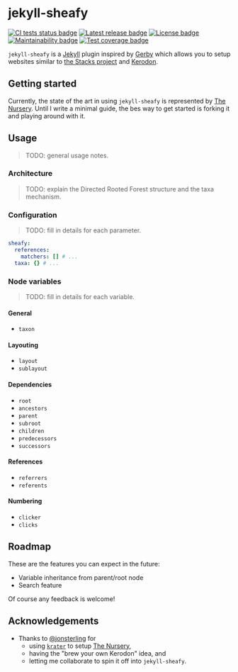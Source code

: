 # jekyll-sheafy

[![CI tests status badge][build-shield]][build-url]
[![Latest release badge][rubygems-shield]][rubygems-url]
[![License badge][license-shield]][license-url]
[![Maintainability badge][cc-maintainability-shield]][cc-maintainability-url]
[![Test coverage badge][cc-coverage-shield]][cc-coverage-url]

[build-shield]: https://img.shields.io/github/workflow/status/paolobrasolin/jekyll-sheafy/CI/main?label=tests&logo=github
[build-url]: https://github.com/paolobrasolin/jekyll-sheafy/actions/workflows/main.yml "CI tests status"
[rubygems-shield]: https://img.shields.io/gem/v/jekyll-sheafy?logo=ruby
[rubygems-url]: https://rubygems.org/gems/jekyll-sheafy "Latest release"
[license-shield]: https://img.shields.io/github/license/paolobrasolin/jekyll-sheafy
[license-url]: https://github.com/paolobrasolin/jekyll-sheafy/blob/main/LICENSE "License"
[cc-maintainability-shield]: https://img.shields.io/codeclimate/maintainability/paolobrasolin/jekyll-sheafy?logo=codeclimate
[cc-maintainability-url]: https://codeclimate.com/github/paolobrasolin/jekyll-sheafy "Maintainability"
[cc-coverage-shield]: https://img.shields.io/codeclimate/coverage/paolobrasolin/jekyll-sheafy?logo=codeclimate&label=test%20coverage
[cc-coverage-url]: https://codeclimate.com/github/paolobrasolin/jekyll-sheafy/coverage "Test coverage"

`jekyll-sheafy` is a [Jekyll][jekyll-url] plugin inspired by [Gerby][gerby-url] which allows you to setup websites similar to [the Stacks project][stacks-url] and [Kerodon][kerodon-url].

## Getting started

Currently, the state of the art in using `jekyll-sheafy` is represented by [The Nursery][math-url]. Until I write a minimal guide, the bes way to get started is forking it and playing around with it.

## Usage

> TODO: general usage notes.

### Architecture

> TODO: explain the Directed Rooted Forest structure and the taxa mechanism.

### Configuration

> TODO: fill in details for each parameter.

```yaml
sheafy:
  references:
    matchers: [] # ...
  taxa: {} # ...
```

### Node variables

> TODO: fill in details for each variable.

#### General

- `taxon`

#### Layouting

- `layout`
- `sublayout`

#### Dependencies

- `root`
- `ancestors`
- `parent`
- `subroot`
- `children`
- `predecessors`
- `successors`

#### References

- `referrers`
- `referents`

#### Numbering

- `clicker`
- `clicks`

## Roadmap

These are the features you can expect in the future:

- Variable inheritance from parent/root node
- Search feature

Of course any feedback is welcome!

## Acknowledgements

- Thanks to [@jonsterling](https://github.com/jonsterling) for
  - using [`krater`][krater-url] to setup [The Nursery][math-url],
  - having the "brew your own Kerodon" idea, and
  - letting me collaborate to spin it off into `jekyll-sheafy`.

[jekyll-url]: https://jekyllrb.com/
[krater-url]: https://github.com/paolobrasolin/krater/
[math-url]: https://github.com/jonsterling/math
[gerby-url]: https://gerby-project.github.io/
[stacks-url]: https://stacks.math.columbia.edu/
[kerodon-url]: https://kerodon.net/
